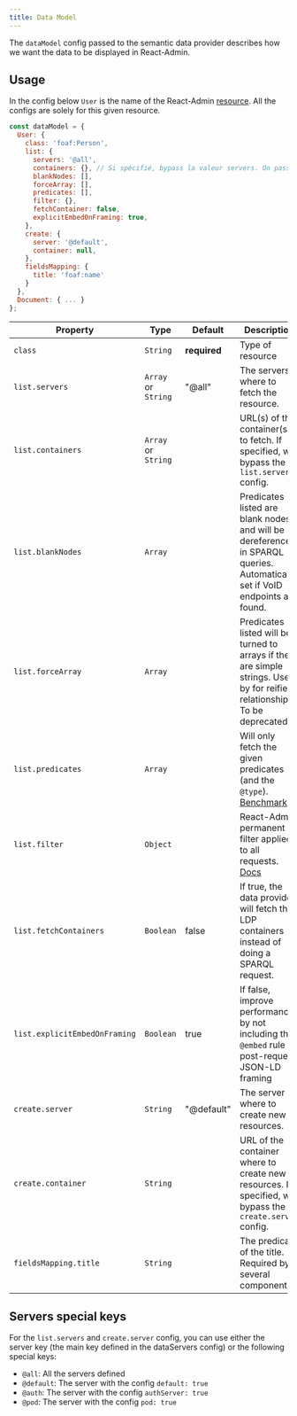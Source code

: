 ```yaml
---
title: Data Model
---
```


The `dataModel` config passed to the semantic data provider describes how we want the data to be displayed in React-Admin.


## Usage

In the config below `User` is the name of the React-Admin [resource](https://marmelab.com/react-admin/doc/3.19/Resource.html).
All the configs are solely for this given resource.

```js
const dataModel = {
  User: {
    class: 'foaf:Person',
    list: {
      servers: '@all',
      containers: {}, // Si spécifié, bypass la valeur servers. On passe quand même par SPARQL pour faire la requête.
      blankNodes: [],
      forceArray: [],
      predicates: [],
      filter: {},
      fetchContainer: false,
      explicitEmbedOnFraming: true,
    },
    create: {
      server: '@default',
      container: null,
    },
    fieldsMapping: {
      title: 'foaf:name'
    }
  },
  Document: { ... }
};
```

| Property                      | Type                | Default      | Description                                                                                                                               |
|-------------------------------|---------------------|--------------|-------------------------------------------------------------------------------------------------------------------------------------------|
| `class`                       | `String`            | **required** | Type of resource                                                                                                                          |
| `list.servers`                | `Array` or `String` | "@all"       | The servers where to fetch the resource.                                                                                                  |
| `list.containers`             | `Array` or `String` |              | URL(s) of the container(s) to fetch. If specified, will bypass the `list.servers` config.                                                 |
| `list.blankNodes`             | `Array`             |              | Predicates listed are blank nodes and will be dereferenced in SPARQL queries. Automatically set if VoID endpoints are found.              |
| `list.forceArray`             | `Array`             |              | Predicates listed will be turned to arrays if they are simple strings. Used by for reified relationship. To be deprecated.                |
| `list.predicates`             | `Array`             |              | Will only fetch the given predicates (and the `@type`). [Benchmark](https://github.com/assemblee-virtuelle/semapps/pull/1026)             |
| `list.filter`                 | `Object`            |              | React-Admin permanent filter applied to all requests. [Docs](https://marmelab.com/react-admin/doc/3.19/List.html#filter-permanent-filter) |
| `list.fetchContainers`        | `Boolean`           | false        | If true, the data provider will fetch the LDP containers instead of doing a SPARQL request.                                               |
| `list.explicitEmbedOnFraming` | `Boolean`           | true         | If false, improve performances by not including the `@embed` rule in post-request JSON-LD framing                                         |
| `create.server`               | `String`            | "@default"   | The server where to create new resources.                                                                                                 |
| `create.container`            | `String`            |              | URL of the container where to create new resources. If specified, will bypass the `create.server` config.                                 |
| `fieldsMapping.title`         | `String`            |              | The predicate of the title. Required by several components.                                                                               |


## Servers special keys

For the `list.servers` and `create.server` config, you can use either the server key (the main key defined in the dataServers config) or the following special keys:

- `@all`: All the servers defined 
- `@default`: The server with the config `default: true`
- `@auth`: The server with the config `authServer: true`
- `@pod`: The server with the config `pod: true`
